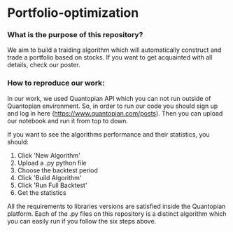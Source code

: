 # Portfolio-optimization

### What is the purpose of this repository?

We aim to build a traiding algorithm which will automatically construct and trade a portfolio based on stocks.
If you want to get acquainted with all details, check our poster.

### How to reproduce our work:

In our work, we used Quantopian API which you can not run outside of Quantopian environment.
So, in order to run our code you should sign up and log in here (https://www.quantopian.com/posts).
Then you can upload our notebook and run it from top to down.

If you want to see the algorithms performance and their statistics, you should:
1. Click 'New Algorithm'
2. Upload a .py python file
3. Choose the backtest period
4. Click 'Build Algorithm'
5. Click 'Run Full Backtest' 
6. Get the statistics

All the requirements to libraries versions are satisfied inside the Quantopian platform.
Each of the .py files on this repository is a distinct algorithm which you can easily run if you follow the six steps above.
